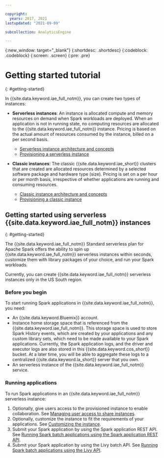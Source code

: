 ```yaml
---

copyright:
  years: 2017, 2021
lastupdated: "2021-09-09"

subcollection: AnalyticsEngine

---
```


{:new_window: target="_blank"}
{:shortdesc: .shortdesc}
{:codeblock: .codeblock}
{:screen: .screen}
{:pre: .pre}

# Getting started tutorial
{: #getting-started}

In {{site.data.keyword.iae_full_notm}}, you can create two types of instances:

- **Serverless instances**: An instance is allocated compute and memory resources on demand when Spark workloads are deployed. When an application is not in running state, no computing resources are allocated to the {{site.data.keyword.iae_full_notm}} instance. Pricing is based on the actual amount of resources consumed by the instance, billed on a per second basis.

  - [Serverless instance architecture and concepts](/docs/AnalyticsEngine?topic=AnalyticsEngine-serverless-architecture-concepts)
  - [Provisioning a serverless instance](/docs/AnalyticsEngine?topic=AnalyticsEngine-provisioning-serverless)

- **Classic instances**: The classic {{site.data.keyword.iae_short}} clusters that are created are allocated resources determined by a selected software package and hardware type (size). Pricing is set on a per hour or per month basis, irrespective of whether applications are running and consuming resources.

  - [Classic instance architecture and concepts](/docs/AnalyticsEngine?topic=AnalyticsEngine-IAE-overview)
  - [Provisioning a classic instance](/docs/AnalyticsEngine?topic=AnalyticsEngine-provisioning-IAE)

## Getting started using serverless {{site.data.keyword.iae_full_notm}} instances
{: #getting-started}

The {{site.data.keyword.iae_full_notm}} Standard serverless plan for Apache Spark offers the ability to spin up {{site.data.keyword.iae_full_notm}} serverless instances within seconds, customize them with library packages of your choice, and run your Spark workloads.

Currently, you can create {{site.data.keyword.iae_full_notm}} serverless instances only in the US South region.

### Before you begin

To start running Spark applications in {{site.data.keyword.iae_full_notm}}, you need:

- An {{site.data.keyword.Bluemix}} account.
- Instance home storage space that is referenced from the {{site.data.keyword.iae_full_notm}}. This storage space is used to store Spark History events, which are created by your applications and any custom library sets, which need to be made available to your Spark applications. Currently, the Spark application logs, and the driver and executor logs are also stored in this {{site.data.keyword.cos_short}} bucket. At a later time, you will be able to aggregate these logs to a centralized {{site.data.keyword.la_short}} server that you own.
- An serverless instance of the {{site.data.keyword.iae_full_notm}} service.

### Running applications

To run Spark applications in an {{site.data.keyword.iae_full_notm}} serverless instance:

1. Optionally, give users access to the provisioned instance to enable collaboration. See [Managing user access to share instances](/docs/AnalyticsEngine?topic=AnalyticsEngine-grant-permissions-serverless).
1. Optionally, customize the instance to fit the requirements of your applications. See [Customizing the instance](/docs/AnalyticsEngine?topic=AnalyticsEngine-cust-instance).
1. Submit your Spark application by using the Spark application REST API. See [Running Spark batch applications using the Spark application REST API](/docs/AnalyticsEngine?topic=AnalyticsEngine-spark-app-rest-api).
1. Submit your Spark application by using the Livy batch API. See [Running Spark batch applications using the Livy API](/docs/AnalyticsEngine?topic=AnalyticsEngine-livy-api-serverless).
